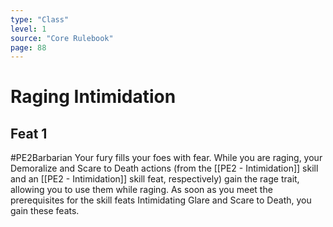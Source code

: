 ```yaml
---
type: "Class"
level: 1
source: "Core Rulebook"
page: 88
---
```

# Raging Intimidation
## Feat 1
#PE2Barbarian
Your fury fills your foes with fear. While you are raging, your Demoralize and Scare to Death actions (from the [[PE2 - Intimidation]] skill and an [[PE2 - Intimidation]] skill feat, respectively) gain the rage trait, allowing you to use them while raging. As soon as you meet the prerequisites for the skill feats Intimidating Glare and Scare to Death, you gain these feats.